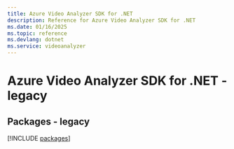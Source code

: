 ```yaml
---
title: Azure Video Analyzer SDK for .NET
description: Reference for Azure Video Analyzer SDK for .NET
ms.date: 01/16/2025
ms.topic: reference
ms.devlang: dotnet
ms.service: videoanalyzer
---
```

# Azure Video Analyzer SDK for .NET - legacy
## Packages - legacy
[!INCLUDE [packages](video-analyzer-index.md)]